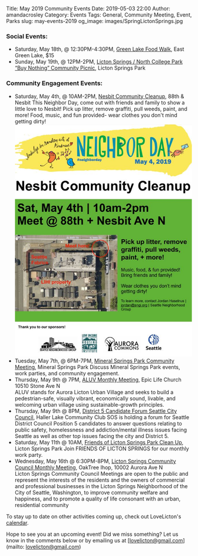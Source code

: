 Title: May 2019 Community Events
Date: 2019-05-03 22:00
Author: amandacrosley
Category: Events
Tags: General, Community Meeting, Event, Parks
slug: may-events-2019
og_image: images/SpringLictonSprings.jpg

### Social Events:

*    Saturday, May 18th, @ 12:30PM-4:30PM, [Green Lake Food Walk](https://www.facebook.com/events/235615390709346/), East Green Lake, $15
*    Sunday, May 19th, @ 12PM-2PM, [Licton Springs / North College Park “Buy Nothing” Community Picnic](https://www.facebook.com/events/1263212103839510/), Licton Springs Park 

### Community Engagement Events:
*   Saturday, May 4th, @ 10AM-2PM, [Nesbit Community Cleanup](https://www.facebook.com/events/417106812417957/), 88th & Nesbit
This Neighbor Day, come out with friends and family to show a little love to Nesbit! Pick up litter, remove graffiti, pull weeds, paint, and more! Food, music, and fun provided- wear clothes you don't mind getting dirty!
[![Nesbit Community Cleanup](/images/2019NeighborDay.JPG)](/images/2019NeighborDay.JPG)
*   Tuesday, May 7th, @ 6PM-7PM, [Mineral Springs Park Community Meeting](https://www.facebook.com/events/2487184864633354/), Mineral Springs Park
Discuss Mineral Springs Park events, work parties, and community engagement.
*   Thursday, May 9th @ 7PM, [ALUV Monthly Meeting](https://www.facebook.com/events/592632211257652/), Epic Life Church 10510 Stone Ave N<br />
ALUV stands for Aurora Licton Urban Village and seeks to build a pedestrian-safe, visually vibrant, economically sound, livable, and welcoming urban village using sustainable-growth principles.
*   Thursday, May 9th @ 8PM, [District 5 Candidate Forum Seattle City Council](https://www.facebook.com/events/406568233457005/), Haller Lake Community Club
SOS is holding a forum for Seattle District Council Position 5  candidates to answer questions relating to public safety, homelessness and addiction/mental illness issues facing Seattle as well as other top issues facing the city and District 5.
*   Saturday, May 11th @ 10AM, [Friends of Licton Springs Park Clean Up](https://lictonsprings.org/work_party.pdf),<br />
Licton Springs Park
Join FRIENDS OF LICTON SPRINGS for our monthly work party.
*   Wednesday, May 16th @ 6:30PM-8PM, [Licton Springs Community Council Monthly Meeting](https://lictonsprings.org/), OakTree Ihop,  10002 Aurora Ave N<br />
Licton Springs Community Council Meetings are open to the public and represent the interests of the residents and the owners of commercial and professional businesses in the Licton Springs Neighborhood of the City of Seattle, Washington, to improve community welfare and happiness, and to promote a quality of life consonant with an urban, residential community


To stay up to date on other activities coming up, check out LoveLicton's [calendar](https://lovelicton.com/pages/community-calendar.html).

Hope to see you at an upcoming event!
Did we miss something? Let us know in the comments below or by emailing us at [lovelicton@gmail.com](mailto: lovelicton@gmail.com)
